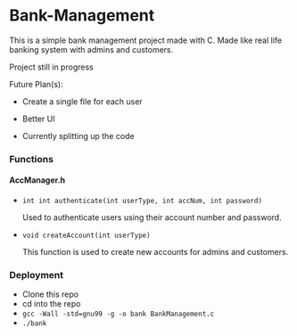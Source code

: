 # Bank-Management

This is a simple bank management project made with C. Made like real life banking system with admins and customers.


Project still in progress

Future Plan(s):
  - Create a single file for each user
  - Better UI
  
- Currently splitting up the code

### Functions
  #### AccManager.h
  - ```int int authenticate(int userType, int accNum, int password)```
  
    Used to authenticate users using their account number
            and password.
  - ```void createAccount(int userType)```
  
      This function is used to create new accounts for admins 
  and customers.
    
  
  

### Deployment

* Clone this repo
* cd into the repo
* `gcc -Wall -std=gnu99 -g -o bank BankManagement.c`
* `./bank`

